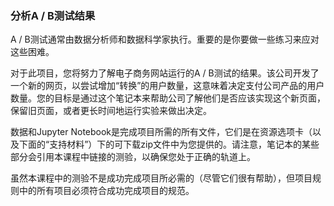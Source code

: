 ### 分析A / B测试结果
A / B测试通常由数据分析师和数据科学家执行。重要的是你要做一些练习来应对这些困难。

对于此项目，您将努力了解电子商务网站运行的A / B测试的结果。该公司开发了一个新的网页，以尝试增加“转换”的用户数量，这意味着决定支付公司产品的用户数量。您的目标是通过这个笔记本来帮助公司了解他们是否应该实现这个新页面，保留旧页面，或者更长时间地运行实验来做出决定。

数据和Jupyter Notebook是完成项目所需的所有文件，它们是在资源选项卡（以及下面的“支持材料”）下的可下载zip文件中为您提供的。请注意，笔记本的某些部分会引用本课程中链接的测验，以确保您处于正确的轨道上。

虽然本课程中的测验不是成功完成项目所必需的（尽管它们很有帮助），但项目规则中的所有项目必须符合成功完成项目的规范。


